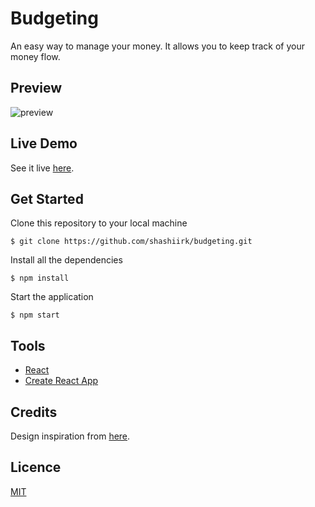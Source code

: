 # Budgeting

An easy way to manage your money. It allows you to keep track of your money flow.

## Preview

![preview](https://user-images.githubusercontent.com/48406108/119227309-ddd9ef80-bb2a-11eb-9f2a-e8aba26bfc24.jpg)

## Live Demo

See it live [here](https://shashiirk.github.io/budgeting).

## Get Started

Clone this repository to your local machine

```
$ git clone https://github.com/shashiirk/budgeting.git
```

Install all the dependencies

```
$ npm install
```

Start the application

```
$ npm start
```

## Tools

- [React](https://reactjs.org)
- [Create React App](https://create-react-app.dev/)

## Credits

Design inspiration from [here](https://dribbble.com/shots/15081681).

## Licence

[MIT](https://choosealicense.com/licenses/mit)
